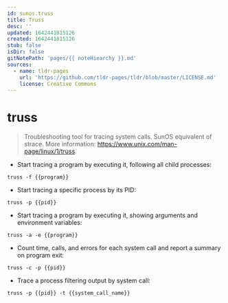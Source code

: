 ```yaml
---
id: sunos.truss
title: Truss
desc: ''
updated: 1642441815126
created: 1642441815126
stub: false
isDir: false
gitNotePath: 'pages/{{ noteHiearchy }}.md'
sources:
  - name: tldr-pages
    url: 'https://github.com/tldr-pages/tldr/blob/master/LICENSE.md'
    license: Creative Commons
---
```

# truss

> Troubleshooting tool for tracing system calls.
> SunOS equivalent of strace.
> More information: <https://www.unix.com/man-page/linux/1/truss>.

- Start tracing a program by executing it, following all child processes:

`truss -f {{program}}`

- Start tracing a specific process by its PID:

`truss -p {{pid}}`

- Start tracing a program by executing it, showing arguments and environment variables:

`truss -a -e {{program}}`

- Count time, calls, and errors for each system call and report a summary on program exit:

`truss -c -p {{pid}}`

- Trace a process filtering output by system call:

`truss -p {{pid}} -t {{system_call_name}}`

